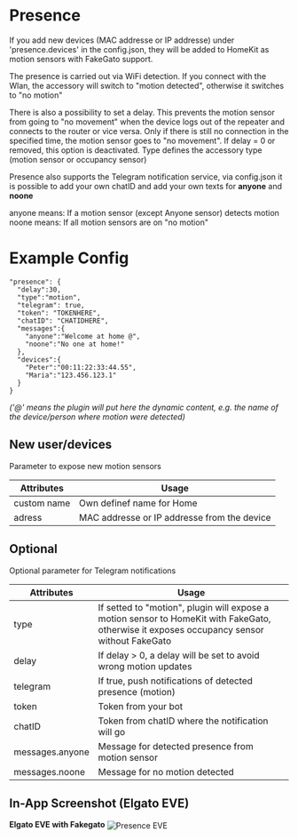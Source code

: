 # Presence

If you add new devices (MAC addresse or IP addresse) under 'presence.devices' in the config.json, they will be added to HomeKit as motion sensors with FakeGato support.

The presence is carried out via WiFi detection. If you connect with the Wlan, the accessory will switch to "motion detected", otherwise it switches to "no motion"

There is also a possibility to set a delay. This prevents the motion sensor from going to "no movement" when the device logs out of the repeater and connects to the router or vice versa. Only if there is still no connection in the specified time, the motion sensor goes to "no movement". If delay = 0 or removed, this option is deactivated. Type defines the accessory type (motion sensor or occupancy sensor)

Presence also supports the Telegram notification service, via config.json it is possible to add your own chatID and add your own texts for **anyone** and **noone**

anyone means: If a motion sensor (except Anyone sensor) detects motion
noone means: If all motion sensors are on "no motion"

# Example Config

```
"presence": {
  "delay":30,
  "type":"motion",
  "telegram": true,
  "token": "TOKENHERE",
  "chatID": "CHATIDHERE",
  "messages":{
    "anyone":"Welcome at home @",
    "noone":"No one at home!"
  },
  "devices":{
    "Peter":"00:11:22:33:44.55",
    "Maria":"123.456.123.1"
  }
}
```
_('@' means the plugin will put here the dynamic content, e.g. the name of the device/person where motion were detected)_

## New user/devices
Parameter to expose new motion sensors

| Attributes | Usage |
|------------|-------|
| custom name | Own definef name for Home |
| adress | MAC addresse  or IP addresse from the device |

## Optional
Optional parameter for Telegram notifications

| Attributes | Usage |
|------------|-------|
| type | If setted to "motion", plugin will expose a motion sensor to HomeKit with FakeGato, otherwise it exposes occupancy sensor without FakeGato |
| delay | If delay > 0, a delay will be set to avoid wrong motion updates |
| telegram | If true, push notifications of detected presence (motion) |
| token | Token from your bot |
| chatID | Token from chatID where the notification will go |
| messages.anyone | Message for detected presence from motion sensor |
| messages.noone | Message for no motion detected |

## In-App Screenshot (Elgato EVE)

**Elgato EVE with Fakegato**
<img src="https://github.com/SeydX/homebridge-fritz-platform/blob/master/images/eve_motion_fakegato.PNG" align="center" alt="Presence EVE">
